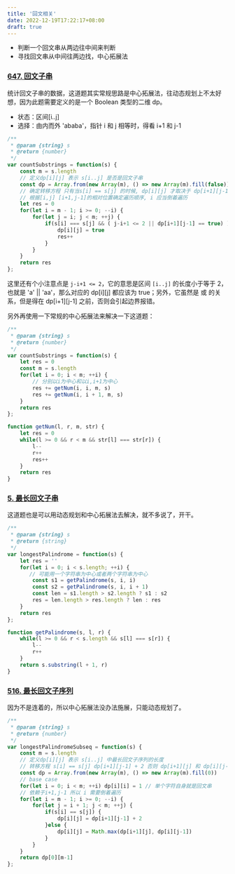 ```yaml
---
title: '回文相关'
date: 2022-12-19T17:22:17+08:00
draft: true
---
```


- 判断一个回文串从两边往中间来判断
- 寻找回文串从中间往两边找，中心拓展法

### [647. 回文子串](https://leetcode.cn/problems/palindromic-substrings/description/)

统计回文子串的数据，这道题其实常规思路是中心拓展法，往动态规划上不太好想，因为此题需要定义的是一个 Boolean 类型的二维 dp。

- 状态：区间[i..j]
- 选择：由内而外 'ababa'，指针 i 和 j 相等时，得看 i+1 和 j-1

```js
/**
 * @param {string} s
 * @return {number}
 */
var countSubstrings = function(s) {
    const m = s.length
    // 定义dp[i][j] 表示 s[i..j] 是否是回文子串
    const dp = Array.from(new Array(m), () => new Array(m).fill(false))
    // 确定转移方程 只有当s[i] == s[j] 的时候, dp[i][j] 才取决于 dp[i+1][j-1]
    // 根据[i,j] [i+1,j-1]的相对位置确定遍历顺序, i 应当倒着遍历
    let res = 0
    for(let i = m - 1; i >= 0; --i) {
        for(let j = i; j < m; ++j) {
            if(s[i] === s[j] && ( j-i+1 <= 2 || dp[i+1][j-1] == true) ) {
                dp[i][j] = true
                res++
            }
        }
    }
    return res
};
```

这里还有个小注意点是 `j-i+1 <= 2`，它的意思是区间 `[i..j]` 的长度小于等于 2，也就是 'a' || 'aa'，那么对应的 dp[i][j] 都应该为 true；另外，它虽然是 或 的关系，但是得在 dp[i+1][j-1] 之前，否则会引起边界报错。

另外再使用一下常规的中心拓展法来解决一下这道题：

```js
/**
 * @param {string} s
 * @return {number}
 */
var countSubstrings = function(s) {
    let res = 0
    const m = s.length
    for(let i = 0; i < m; ++i) {
        // 分别以i为中心和以i,i+1为中心
        res += getNum(i, i, m, s)
        res += getNum(i, i + 1, m, s)
    }
    return res
};

function getNum(l, r, m, str) {
    let res = 0
    while(l >= 0 && r < m && str[l] === str[r]) {
        l--
        r++
        res++
    }
    return res
}
```

### [5. 最长回文子串](https://leetcode.cn/problems/longest-palindromic-substring/description/)

这道题也是可以用动态规划和中心拓展法去解决，就不多说了，开干。

```js
/**
 * @param {string} s
 * @return {string}
 */
var longestPalindrome = function(s) {
    let res = ''
    for(let i = 0; i < s.length; ++i) {
       // 可能用一个字符串为中心或者两个字符串为中心
        const s1 = getPalindrome(s, i, i)
        const s2 = getPalindrome(s, i, i + 1)
        const len = s1.length > s2.length ? s1 : s2
        res = len.length > res.length ? len : res
    }
    return res
};

function getPalindrome(s, l, r) {
    while(l >= 0 && r < s.length && s[l] === s[r]) {
        l--
        r++
    }
    return s.substring(l + 1, r)
}
```

### [516. 最长回文子序列](https://leetcode.cn/problems/longest-palindromic-subsequence/solutions/)

因为不是连着的，所以中心拓展法没办法施展，只能动态规划了。

```js
/**
 * @param {string} s
 * @return {number}
 */
var longestPalindromeSubseq = function(s) {
    const m = s.length
    // 定义dp[i][j] 表示 s[i..j] 中最长回文子序列的长度
    // 转移方程 s[i] == s[j] dp[i+1][j-1] + 2 否则 dp[i+1][j] 和 dp[i][j-1] 取较长的那个
    const dp = Array.from(new Array(m), () => new Array(m).fill(0))
    // base case
    for(let i = 0; i < m; ++i) dp[i][i] = 1 // 单个字符自身就是回文串
    // 依赖于i+1,j-1 所以 i 需要倒着遍历
    for(let i = m - 1; i >= 0; --i) {
        for(let j = i + 1; j < m; ++j) {
            if(s[i] == s[j]) {
                dp[i][j] = dp[i+1][j-1] + 2
            }else {
                dp[i][j] = Math.max(dp[i+1][j], dp[i][j-1])
            }
        }
    }
    return dp[0][m-1]
};
```
